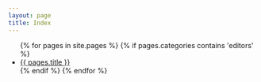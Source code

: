 ```yaml
---
layout: page
title: Index
---
```

<div class="two-cols">
    <ul>
        {% for pages in site.pages %}
            {% if pages.categories contains 'editors' %}
                <li><a href="{{ pages.url }}">{{ pages.title }}</a></li>
            {% endif %}
        {% endfor %}
    </ul>
</div>
